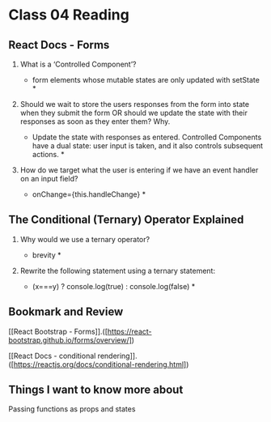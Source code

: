 # Class 04 Reading

## React Docs - Forms

1. What is a ‘Controlled Component’?

    * form elements whose mutable states are only updated with setState *

2. Should we wait to store the users responses from the form into state when they submit the form OR should we update the state with their responses as soon as they enter them? Why.

    * Update the state with responses as entered. Controlled Components have a dual state: user input is taken, and it also controls subsequent actions. *

3. How do we target what the user is entering if we have an event handler on an input field?

    * onChange={this.handleChange} *

## The Conditional (Ternary) Operator Explained

1. Why would we use a ternary operator?

    * brevity *

2. Rewrite the following statement using a ternary statement:

    * (x===y) ? console.log(true) : console.log(false) *

## Bookmark and Review

[[React Bootstrap - Forms]].([https://react-bootstrap.github.io/forms/overview/])

[[React Docs - conditional rendering]].([https://reactjs.org/docs/conditional-rendering.html])

## Things I want to know more about

Passing functions as props and states
